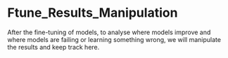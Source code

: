 # Ftune_Results_Manipulation
After the fine-tuning of models, to analyse where models improve and where models are failing or learning something wrong, we will manipulate the results and keep track here.

